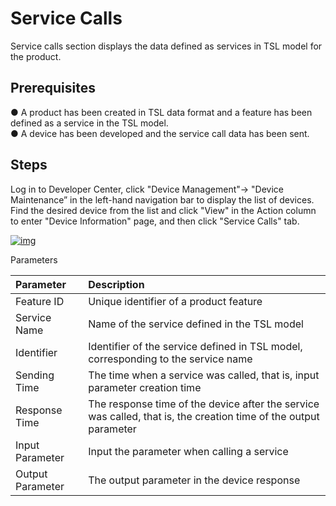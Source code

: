 # Service Calls

Service calls section displays the data defined as services in TSL model for the product.

## **Prerequisites**

● A product has been created in TSL data format and a feature has been defined as a service in the TSL model.<br />
● A device has been developed and the service call data has been sent.

## **Steps**

Log in to Developer Center, click "Device Management"→ "Device Maintenance” in the left-hand navigation bar to display the list of devices. Find the desired device from the list and click "View" in the Action column to enter "Device Information" page, and then click "Service Calls" tab.

<a data-fancybox title="img" href="/en/guide/image2022-3-10_11-45-7.png?version=1&modificationDate=1646883318000&api=v2">![img](/en/guide/image2022-3-10_11-45-7.png?version=1&modificationDate=1646883318000&api=v2)</a>

Parameters

| **Parameter**    | **Description**                                                                                                  |
| :--------------- | :--------------------------------------------------------------------------------------------------------------- |
| Feature ID       | Unique   identifier of a product feature                                                                         |
| Service Name     | Name of the service defined in the TSL model                                                                     |
| Identifier       | Identifier of the service defined in TSL model, corresponding to the service name                                |
| Sending Time     | The time when   a service was called, that is, input parameter creation time                                     |
| Response Time    | The response time of the device after the service was called, that is, the creation time of the output parameter |
| Input Parameter  | Input the parameter when calling a service                                                                       |
| Output Parameter | The output parameter   in the device response                                                                    |
